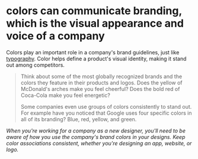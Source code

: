 # colors can communicate branding, which is the visual appearance and voice of a company

Colors play an important role in a company's brand guidelines, just like [typography](../../typography/typography). Color helps define a product's visual identity, making it stand out among competitors.

> Think about some of the most globally recognized brands and the colors they feature in their products and logos. Does the yellow of McDonald's arches make you feel cheerful? Does the bold red of Coca-Cola make you feel energetic?
>
> Some companies even use groups of colors consistently to stand out. For example have you noticed that Google uses four specific colors in all of its branding? Blue, red, yellow, and green.

*When you're working for a company as a new designer, you'll need to be aware of how you use the company's brand colors in your designs. Keep color associations consistent, whether you're designing an app, website, or logo.*
